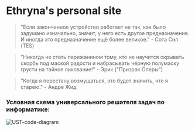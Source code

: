 # Ethryna's personal site

> "Если законченное устройство работает не так, как было задумано изначально, значит, у него есть другое предназначение. И иногда это предназначение ещё более великое."   - Сота Сил (TES)

> "Никогда не стать парижанином тому, кто не научится скрывать скорбь под маской радости и набрасывать чёрную полумаску грусти на тайное ликование!"    - Эрик ("Призрак Оперы")

> "Когда я перестану возмущаться, это будет значить, что я старею."   - Андре Жид

### Условная схема универсального решателя задач по информатике:
![UST-code-diagram](https://user-images.githubusercontent.com/114387952/203581970-50327968-6bf2-4914-9099-3bc65972fd91.jpg)
